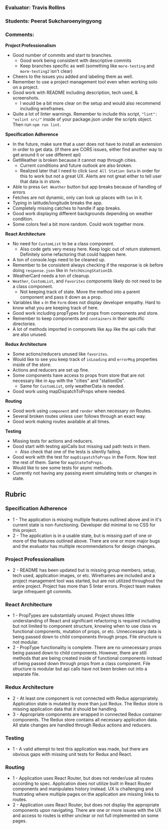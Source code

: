 ### Evaluator: Travis Rollins
### Students: Peerat Sukcharoenyingyong
### Comments:

**Project Professionalism**
* Good number of commits and start to branches.
  * Good work being consistent with descriptive commits
  * Keep branches specific as well (something like `more-testing` and `more-testing2` isn't clear)
* Cheers to the issues you added and labeling them as well.
* Remember to use a project management tool even when working solo on a project.
* Good work with README including description, tech used, & screenshots.
  * I would be a bit more clear on the setup and would also recommend including wireframes.
* Quite a lot of linter warnings.  Remember to include this script, `"lint": "eslint src/"` inside of your package.json under the scripts object.  Then run `npm run lint`.

**Specification Adherence**
* In the future, make sure that a user does not have to install an extension in order to get data. (if there are CORS issues, either find another way to get around it or use different api)
* GetWeather is broken because it cannot map through cities.
  * Current conditions and future outlook are also broken.
  * Realized later that I need to click `Send All Station Data` in order for this to work but not a great UX.  Alerts are not great either to tell user that data is in store.  
* Able to press `Get Weather` button but app breaks because of handling of errors
* Fetches are not dynamic, only can look up places with `San` in it.
* Typing in latitude/longitude breaks the app.
* Completely missing catches to handle if app breaks.
* Good work displaying different backgrounds depending on weather condition.
* Some colors feel a bit more random.  Could work together more.

**React Architecture**
* No need for `CustomList` to be a class component. 
  * Also code gets very messy here.  Keep logic out of return statement. Definitely some refactoring that could happen here.
* A ton of console.logs need to be cleaned up.
* Remember to be consistent always checking if the response is ok before doing `response.json` like in `fetchUsingStationID`.
* WeatherCard needs a ton of cleanup.
* `Weather`, `CustomList`, and `Favorites` components likely do not need to be a class component.
  * Not keeping track of state.  Move the method into a parent component and pass it down as a prop.
* Variables like `x` in the `Form` does not display developer empathy.  Hard to know what you are keeping track of here.
* Good work including propTypes for props from components and store.
* Remember to keep components and `containers` in their specific directories.
* A lot of methods imported in componets like `App` like the api calls that are also unused.

**Redux Architecture**
* Some actions/reducers unused like `favorites`.
* Would like to see you keep track of `isLoading` and `errorMsg` properties inside of the store.
* Actions and reducers are set up fine.
* Some components have access to props from store that are not necessary like in `App` with the "cities" and "stationIDs".
  * Same for `CustomList`, only weatherData is needed.
* Good work using mapDispatchToProps where needed.

**Routing**
* Good work using `component` and `render` when necessary on Routes.
* Several broken routes unless user follows through an exact way.
* Good work making routes available at all times.

**Testing**
* Missing tests for actions and reducers.
* Good start with testing apiCalls but missing sad path tests in them.
  * Also check that one of the tests is silently failing.
* Good work with the test for `mapDispatchToProps` in the Form.  Now test the rest of them.  Same for `mapStateToProps`.
* Would like to see some tests for async methods.
* Currently not having any passing event simulating tests or changes in state.

## Rubric 

### Specification Adherence

* 1 - The application is missing multiple features outlined above and in it's current state is non-functioning. Developer did minimal to no CSS for this project.
* 2 - The application is in a usable state, but is missing part of one or more of the features outlined above. There are one or more major bugs and the evaluator has multiple recommendations for design changes.

### Project Professionalism

* 2 -  README has been updated but is missing group members, setup, tech used, application images, or etc.  Wireframes are included and a project management tool was started, but are not utilized throughout the entire project. Project has more than 5 linter errors. Project team makes large infrequent git commits. 

### React Architecture

* 1 - PropTypes are substantially unused. Project shows little understanding of React and significant refactoring is required including but not limited to component structure, knowing when to use class vs functional components, mutation of props, or etc.  Unneccessary data is being passed down to child components through props. File structure is not modular.
* 2 - PropType functionality is complete.  There are no unnecessary props being passed down to child components.  However, there are still methods that are being created inside of functional components instead of being passed down through props from a class component.  File structure is modular but api calls have not been broken out into a separate file.  

### Redux Architecture

* 2 - At least one component is not connected with Redux appropriately. Application state is mutated by more than just Redux. The Redux store is missing application data that it should be handling.
* 3 - Appropriate components are wrapped in connected Redux container components. The Redux store contains all necessary application data. All state changes are handled through Redux actions and reducers.

### Testing

* 1 - A valid attempt to test this application was made, but there are obvious gaps with missing unit tests for Redux and React.  

### Routing

* 1 - Application uses React Router, but does not render/use all routes according to spec. Application does not utilize built in React Router components and manipulates history instead.  UX is challenging and frustrating where multiple pages on the application are missing links to routes.
* 2 - Application uses React Router, but does not display the appropriate components upon navigating.  There are one or more issues with the UX and access to routes is either unclear or not full implemented on some pages.
